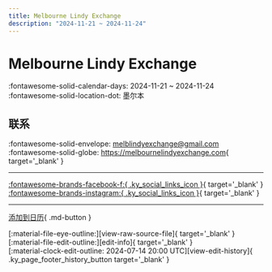 ```yaml
---
title: Melbourne Lindy Exchange
description: "2024-11-21 ~ 2024-11-24"
---
```


# Melbourne Lindy Exchange 

:fontawesome-solid-calendar-days: 2024-11-21 ~ 2024-11-24  
:fontawesome-solid-location-dot: 墨尔本  

## 联系

:fontawesome-solid-envelope: <melblindyexchange@gmail.com>  
:fontawesome-solid-globe: <https://melbournelindyexchange.com>{ target='_blank' }  

---

 [:fontawesome-brands-facebook-f:{ .ky_social_links_icon }](https://www.facebook.com/MelbLX){ target='_blank' } [:fontawesome-brands-instagram:{ .ky_social_links_icon }](https://instagram.com/melb.lindy.exchange){ target='_blank' }

---

[添加到日历](https://swing.news/ics/zh-Hans/2024/au/melbourne-lindy-exchange-2024.ics){ .md-button }

<div class="ky_page_footer" markdown>
<div class="ky_page_footer_trailing" markdown="span">
[:material-file-eye-outline:][view-raw-source-file]{ target='_blank' }
[:material-file-edit-outline:][edit-info]{ target='_blank' }
</div>
<div class="ky_page_footer_leading" markdown="span">
[:material-clock-edit-outline: 2024-07-14 20:00 UTC][view-edit-history]{ .ky_page_footer_history_button target='_blank' }
</div>
</div>

[view-raw-source-file]: https://github.com/swingdance/events/blob/main/2024/au/melbourne-lindy-exchange-2024.json "查看原始源文件"
[edit-info]: https://github.com/swingdance/events/issues/new?assignees=&labels=update+event&projects=&template=03-update_entity.yml&title=%5B2024%2Fau%5D%20Melbourne%20Lindy%20Exchange&region=au&year=2024&id=melbourne-lindy-exchange-2024&name=Melbourne%20Lindy%20Exchange&org_id= "编辑信息"

[view-edit-history]: https://github.com/swingdance/events/commits/main/2024/au/melbourne-lindy-exchange-2024.json "查看编辑历史"
